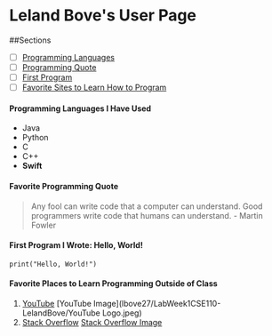 # **Leland Bove's User Page**

##Sections 
- [ ] [Programming Languages](#programming-languages-i-have-used)
- [ ] [Programming Quote](#favorite-programming-quote)
- [ ] [First Program](#first-program-i-wrote-hello-world)
- [ ] [Favorite Sites to Learn How to Program](#favorite-places-to-learn-programming-outside-of-class)

#### Programming Languages I Have Used
- Java
- Python
- C
- C++
- **Swift**

#### Favorite Programming Quote
> Any fool can write code that a computer can understand. Good programmers write code that humans can understand. - Martin Fowler

#### First Program I Wrote: Hello, World!
```
print("Hello, World!")
```

#### Favorite Places to Learn Programming Outside of Class
1. [YouTube](https://www.youtube.com)
   [YouTube Image](lbove27/LabWeek1CSE110-LelandBove/YouTube Logo.jpeg)
2. [Stack Overflow](https://stackoverflow.com)
   [Stack Overflow Image](lbove27/LabWeek1CSE110-LelandBove/Stack-Overflow-Logo.png) 
  


